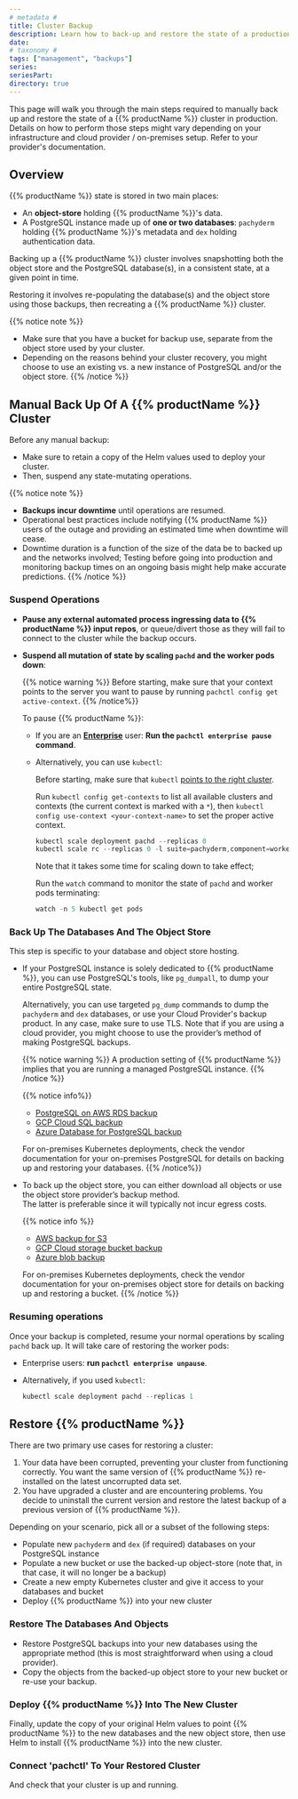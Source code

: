 ```yaml
---
# metadata # 
title: Cluster Backup
description: Learn how to back-up and restore the state of a production cluster.
date: 
# taxonomy #
tags: ["management", "backups"]
series:
seriesPart:
directory: true
---
```


This page will walk you through the main steps required to manually back up and restore the state of a {{% productName %}} cluster in production. Details on how to perform those steps might vary depending on your infrastructure and cloud provider / on-premises setup. Refer to your provider's documentation.

## Overview

{{% productName %}} state is stored in two main places:

- An **object-store** holding {{% productName %}}'s data.
- A PostgreSQL instance made up of **one or two databases**: `pachyderm` holding {{% productName %}}'s metadata and `dex` holding authentication data. 

Backing up a {{% productName %}} cluster involves snapshotting both the object store and the PostgreSQL database(s), in a consistent state, at a given point in time.

Restoring it involves re-populating the database(s) and the object store using those backups, then recreating a {{% productName %}} cluster.

{{% notice note %}}
- Make sure that you have a bucket for backup use, separate from the object store used by your cluster.
- Depending on the reasons behind your cluster recovery, you might choose to use an existing vs. a new instance of PostgreSQL and/or the object store.
{{% /notice %}}

## Manual Back Up Of A {{% productName %}} Cluster

Before any manual backup:

- Make sure to retain a copy of the Helm values used to deploy your cluster.
- Then, suspend any state-mutating operations.

{{% notice note %}}
- **Backups incur downtime** until operations are resumed.
- Operational best practices include notifying {{% productName %}} users of the outage and providing an estimated time when downtime will cease.  
- Downtime duration is a function of the size of the data be to backed up and the networks involved; Testing before going into production and monitoring backup times on an ongoing basis might help make accurate predictions.
{{% /notice %}}

### Suspend Operations

- **Pause any external automated process ingressing data to {{% productName %}} input repos**, or queue/divert those as they will fail to connect to the cluster while the backup occurs.

- **Suspend all mutation of state by scaling `pachd` and the worker pods down**:

  {{% notice warning %}}
  Before starting, make sure that your context points to the server you want to pause by running `pachctl config get active-context`.
  {{% /notice%}}

  To pause {{% productName %}}:

  - If you are an [**Enterprise**](../../set-up/enterprise/) user: **Run the `pachctl enterprise pause` command**. 

  - Alternatively, you can use `kubectl`:

      Before starting, make sure that `kubectl` [points to the right cluster](https://kubernetes.io/docs/tasks/access-application-cluster/configure-access-multiple-clusters/).

      Run `kubectl config get-contexts` to list all available clusters and contexts (the current context is marked with a `*`), then `kubectl config use-context <your-context-name>` to set the proper active context.

      ```s 
      kubectl scale deployment pachd --replicas 0 
      kubectl scale rc --replicas 0 -l suite=pachyderm,component=worker
      ```

      Note that it takes some time for scaling down to take effect;

      Run the `watch` command to monitor the state of `pachd` and worker pods terminating:

      ```s
      watch -n 5 kubectl get pods
      ```

### Back Up The Databases And The Object Store

This step is specific to your database and object store hosting. 

- If your PostgreSQL instance is solely dedicated to {{% productName %}}, you can use PostgreSQL's tools, like `pg_dumpall`, to dump your entire PostgreSQL state.  

    Alternatively, you can use targeted `pg_dump` commands to dump the `pachyderm` and `dex` databases, or use your Cloud Provider's backup product. In any case, make sure to use TLS. Note that if you are using a cloud provider, you might choose to use the provider’s method of making PostgreSQL backups.
    
  {{% notice warning %}}
  A production setting of {{% productName %}} implies that you are running a managed PostgreSQL instance.
  {{% /notice %}}

  {{% notice info%}}

   - [PostgreSQL on AWS RDS backup](https://aws.amazon.com/backup/?whats-new-cards.sort-by=item.additionalFields.postDateTime&whats-new-cards.sort-order=desc)
   - [GCP Cloud SQL backup](https://cloud.google.com/sql/docs/postgres/backup-recovery/backing-up)
   - [Azure Database for PostgreSQL backup](https://docs.microsoft.com/en-us/azure/backup/backup-azure-database-postgresql)

   For on-premises Kubernetes deployments, check the vendor documentation
   for your on-premises PostgreSQL for details on backing up and restoring your databases.
  {{% /notice%}}

- To back up the object store, you can either download all objects or
use the object store provider’s backup method.  
    The latter is preferable since it will typically not incur egress costs.

  {{% notice info %}}

  - [AWS backup for S3](https://aws.amazon.com/backup/?whats-new-cards.sort-by=item.additionalFields.postDateTime&whats-new-cards.sort-order=desc)
  - [GCP Cloud storage bucket backup](https://cloud.google.com/storage-transfer/docs/overview)
  - [Azure blob backup](https://docs.microsoft.com/en-us/azure/backup/blob-backup-configure-manage)

  For on-premises Kubernetes deployments, check the vendor documentation
  for your on-premises object store for details on backing up and
  restoring a bucket.
  {{% /notice %}}

### Resuming operations

Once your backup is completed, resume your normal operations by scaling `pachd` back up. It will take care of restoring the worker pods:

- Enterprise users: **run `pachctl enterprise unpause`**. 

- Alternatively, if you used `kubectl`:

    ```s
    kubectl scale deployment pachd --replicas 1
    ```

## Restore {{% productName %}}

There are two primary use cases for restoring a cluster:

1. Your data have been corrupted, preventing your cluster from functioning correctly. You want the same version of {{% productName %}} re-installed on the latest uncorrupted data set. 
1. You have upgraded a cluster and are encountering problems. You decide to uninstall the current version and restore the latest backup of a previous version of {{% productName %}}.

Depending on your scenario, pick all or a subset of the following steps:

- Populate new `pachyderm` and `dex` (if required) databases on your PostgreSQL instance
- Populate a new bucket or use the backed-up object-store (note that, in that case, it will no longer be a backup)
- Create a new empty Kubernetes cluster and give it access to your databases and bucket
- Deploy {{% productName %}} into your new cluster

### Restore The Databases And Objects

- Restore PostgreSQL backups into your new databases using the appropriate
method (this is most straightforward when using a cloud provider).
- Copy the objects from the backed-up object store to your new bucket or re-use your backup.

### Deploy {{% productName %}} Into The New Cluster

Finally, update the copy of your original Helm values to point {{% productName %}} to the new databases and the new object store, then use Helm to install
{{% productName %}} into the new cluster.

### Connect 'pachctl' To Your Restored Cluster

And check that your cluster is up and running.
